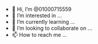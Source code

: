 - 👋 Hi, I’m @01000715559
- 👀 I’m interested in ...
- 🌱 I’m currently learning ...
- 💞️ I’m looking to collaborate on ...
- 📫 How to reach me ...

<!---
01000715559/01000715559 is a ✨ special ✨ repository because its `README.md` (this file) appears on your GitHub profile.
You can click the Preview link to take a look at your changes.
--->
